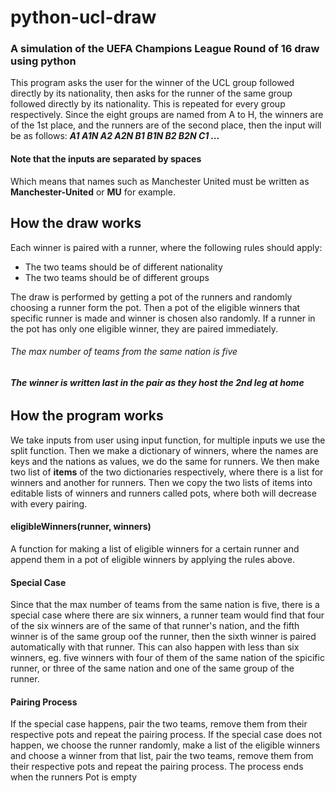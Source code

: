 # python-ucl-draw
### A simulation of the UEFA Champions League Round of 16 draw using python

This program asks the user for the winner of the UCL group followed directly by its nationality, then asks for the runner of the same group followed directly by its nationality.
This is repeated for every group respectively.
Since the eight groups are named from A to H, the winners are of the 1st place, and the runners are of the second place, then the input will be as follows:
***A1 A1N A2 A2N B1 B1N B2 B2N C1 ...***
#### **Note that the inputs are separated by spaces**
Which means that names such as Manchester United must be written as **Manchester-United** or **MU** for example.

## How the draw works
Each winner is paired with a runner, where the following rules should apply:
* The two teams should be of different nationality
* The two teams should be of different groups

The draw is performed by getting a pot of the runners and randomly choosing a runner form the pot.
Then a pot of the eligible winners that specific runner is made and winner is chosen also randomly.
If a runner in the pot has only one eligible winner, they are paired immediately.
###### *The max number of teams from the same nation is five*
###### **The winner is written last in the pair as they host the 2nd leg at home**

## How the program works
We take inputs from user using input function, for multiple inputs we use the split function.
Then we make a dictionary of winners, where the names are keys and the nations as values, we do the same for runners.
We then make two list of **items** of the two dictionaries respectively, where there is a list for winners and another for runners.
Then we copy the two lists of items into editable lists of winners and runners called pots, where both will  decrease with every pairing.
#### **eligibleWinners(runner, winners)**
A function for making a list of eligible winners for a certain runner and append them in a pot of eligible winners by applying the rules above.
#### **Special Case**
Since that the max number of teams from the same nation is five, there is a special case where there are six winners, a runner team would find that four of the six winners are of the same of that runner's nation, and the fifth winner is of the same group oof the runner, then the sixth winner is paired automatically with that runner.
This can also happen with less than six winners, eg. five winners with four of them of the same nation of the spicific runner, or three of the same nation and one of the same group of the runner.
#### **Pairing Process**
If the special case happens, pair the two teams, remove them from their respective pots and repeat the pairing process.
If the special case does not happen, we choose the runner randomly, make a list of the eligible winners and choose a winner from that list, pair the two teams, remove them from their respective pots and repeat the pairing process.
The process ends when the runners Pot is empty